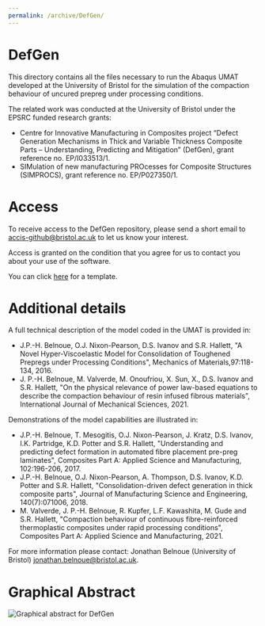 ```yaml
---
permalink: /archive/DefGen/
---
```


# DefGen
This directory contains all the files necessary to run the Abaqus UMAT developed at the University of Bristol for the simulation of the compaction behaviour of uncured prepreg under 
processing conditions.

The related work was conducted at the University of Bristol under the EPSRC funded research grants: 
* Centre for Innovative Manufacturing in Composites project “Defect Generation Mechanisms in Thick and Variable Thickness Composite Parts – Understanding, Predicting and Mitigation” (DefGen), grant reference no. EP/I033513/1.
* SIMulation of new manufacturing PROcesses for Composite Structures (SIMPROCS), grant reference no. EP/P027350/1.

# Access

To receive access to the DefGen repository, please send a short email to accis-github@bristol.ac.uk to let us know your interest.  

Access is granted on the condition that you agree for us to contact you about your use of the software.
  
You can click [here](mailto:accis-github@bristol.ac.uk?subject=Access%20to%20DefGen%20repository&body=Dear%20ACCIS%2C%20%0D%0A%0D%0AI%20would%20like%20to%20request%20access%20to%20your%20GitHub%20repository%20for%20DefGen.%20%0D%0A%0D%0ABest%20wishes%2C%20%0D%0A%3Cname%3E%0D%0A%3Coptional%20affiliation%3E) for a template.

# Additional details

A full technical description of the model coded in the UMAT is provided in:
* J.P.-H. Belnoue, O.J. Nixon-Pearson, D.S. Ivanov and S.R. Hallett, "A Novel Hyper-Viscoelastic Model for Consolidation of Toughened Prepregs under Processing Conditions", 
Mechanics of Materials,97:118-134, 2016.
* J. P.-H. Belnoue, M. Valverde, M. Onoufriou, X. Sun, X., D.S. Ivanov and S.R. Hallett, "On the physical relevance of power law-based equations to describe the compaction behaviour of resin infused fibrous materials",
International Journal of Mechanical Sciences, 2021.

Demonstrations of the model capabilities are illustrated in:
* J.P.-H. Belnoue, T. Mesogitis, O.J. Nixon-Pearson, J. Kratz, D.S. Ivanov, I.K. Partridge, K.D. Potter and S.R. Hallett, "Understanding and predicting defect formation in automated fibre 
placement pre-preg laminates", Composites Part A: Applied Science and Manufacturing, 102:196-206, 2017.
* J.P.-H. Belnoue, O.J. Nixon-Pearson, A. Thompson, D.S. Ivanov, K.D. Potter and S.R. Hallett, "Consolidation-driven defect generation in thick composite parts", 
Journal of Manufacturing Science and Engineering, 140(7):071006, 2018.
* M. Valverde, J. P.-H. Belnoue, R. Kupfer, L.F. Kawashita, M. Gude and S.R. Hallett, "Compaction behaviour of continuous fibre-reinforced thermoplastic composites under rapid processing conditions", 
Composites Part A: Applied Science and Manufacturing, 2021.

For more information please contact: Jonathan Belnoue (University of Bristol) jonathan.belnoue@bristol.ac.uk.

# Graphical Abstract

![Graphical abstract for DefGen](https://user-images.githubusercontent.com/25121693/85306098-e7d01a00-b4a5-11ea-8b25-376fd08552ec.png?raw=true "DefGen")

